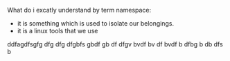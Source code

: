 What do i excatly understand by term namespace:

- it is something which is used to isolate our belongings.
- it is a linux tools that we use





ddfagdfsgfg
dfg
dfg
dfgbfs
gbdf
gb
df
dfgv
bvdf
bv
df
bvdf
b
dfbg
b
db
dfs
b